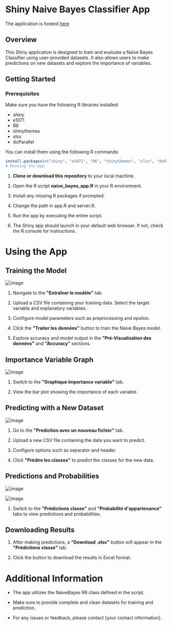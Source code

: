 # Shiny Naive Bayes Classifier App

The application is hosted [here](https://c4sf5g-victor-sigogneau.shinyapps.io/shiny_test/)
## Overview

This Shiny application is designed to train and evaluate a Naive Bayes Classifier using user-provided datasets. It also allows users to make predictions on new datasets and explore the importance of variables.

## Getting Started

### Prerequisites

Make sure you have the following R libraries installed:

- shiny
- e1071
- R6
- shinythemes
- xlsx
- doParallel

You can install them using the following R commands:

```R
install.packages(c("shiny", "e1071", "R6", "shinythemes", "xlsx", "doParallel"))
# Running the App
```
1. **Clone or download this repository** to your local machine.

2. Open the R script **naive_bayes_app.R** in your R environment.

3. Install any missing R packages if prompted.

4. Change the path in app.R and server.R. 

5. Run the app by executing the entire script.

6. The Shiny app should launch in your default web browser. If not, check the R console for instructions.

# Using the App

## Training the Model
![image](https://github.com/victorsigogneau/shiny-app-NBC/assets/114923062/412ed671-c698-46a4-a717-831bd841f3fe)


1. Navigate to the **"Entraîner le modèle"** tab.

2. Upload a CSV file containing your training data. Select the target variable and explanatory variables.

3. Configure model parameters such as preprocessing and epsilon.

4. Click the **"Traiter les données"** button to train the Naive Bayes model.

5. Explore accuracy and model output in the **"Pré-Visualisation des données"** and **"Accuracy"** sections.

## Importance Variable Graph
![image](https://github.com/victorsigogneau/shiny-app-NBC/assets/114923062/5ebc1546-0553-4ef0-a3ee-3ca9981836d1)


1. Switch to the **"Graphique Importance variable"** tab.

2. View the bar plot showing the importance of each variable.

## Predicting with a New Dataset
![image](https://github.com/victorsigogneau/shiny-app-NBC/assets/114923062/af7a044e-e2ac-4604-97cc-5c89f20346ea)

1. Go to the **"Prediction avec un nouveau fichier"** tab.

2. Upload a new CSV file containing the data you want to predict.

3. Configure options such as separator and header.

4. Click **"Prédire les classes"** to predict the classes for the new data.


## Predictions and Probabilities
![image](https://github.com/victorsigogneau/shiny-app-NBC/assets/114923062/1a595e80-e9a4-41e5-9f08-86ca9e3a8345)

![image](https://github.com/victorsigogneau/shiny-app-NBC/assets/114923062/302ee1b8-b950-4c58-a669-59501261f061)



1. Switch to the **"Prédictions classe"** and **"Probabilité d'appartenance"** tabs to view predictions and probabilities.

## Downloading Results

1. After making predictions, a **"Download .xlsx"** button will appear in the **"Prédictions classe"** tab.

2. Click the button to download the results in Excel format.

# Additional Information

- The app utilizes the NaiveBayes R6 class defined in the script.

- Make sure to provide complete and clean datasets for training and prediction.

- For any issues or feedback, please contact [your contact information].
